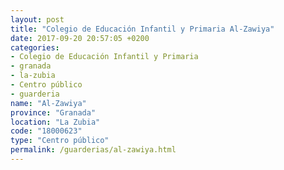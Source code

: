 ```yaml
---
layout: post
title: "Colegio de Educación Infantil y Primaria Al-Zawiya"
date: 2017-09-20 20:57:05 +0200
categories:
- Colegio de Educación Infantil y Primaria
- granada
- la-zubia
- Centro público
- guarderia
name: "Al-Zawiya"
province: "Granada"
location: "La Zubia"
code: "18000623"
type: "Centro público"
permalink: /guarderias/al-zawiya.html
---
```


